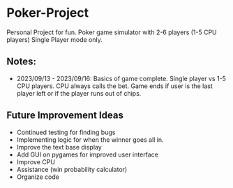 # Poker-Project
Personal Project for fun.
Poker game simulator with 2-6 players (1-5 CPU players)
Single Player mode only.

## Notes:
- 2023/09/13 - 2023/09/16: Basics of game complete. Single player vs 1-5 CPU players. CPU always calls the bet. Game ends if user is the last player left or if the player runs out of chips.

## Future Improvement Ideas
- Continued testing for finding bugs
- Implementing logic for when the winner goes all in.
- Improve the text base display
- Add GUI on pygames for improved user interface
- Improve CPU
- Assistance (win probability calculator)
- Organize code
